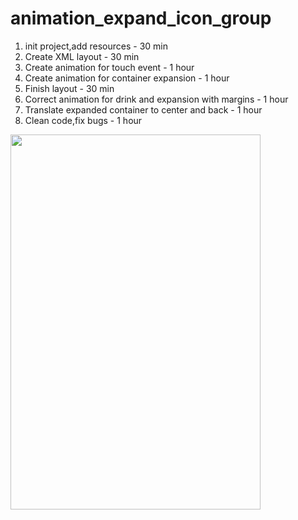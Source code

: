 # animation_expand_icon_group

1) init project,add resources - 30 min
2) Create XML layout - 30 min
3) Create animation for touch event - 1 hour
4) Create animation for container expansion - 1 hour
5) Finish layout - 30 min
6) Correct animation for drink and expansion with margins - 1 hour
7) Translate expanded container to center and back - 1 hour
8) Clean code,fix bugs - 1 hour

<img src="https://github.com/mironoff2007/animation_expand_icon_group/blob/master/animation_icons_block_preview.mp4" width="400" height="600"/>


